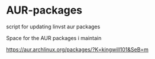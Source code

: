 # AUR-packages
script for updating linvst aur packages

Space for the AUR packages i maintain

https://aur.archlinux.org/packages/?K=kingwill101&SeB=m
